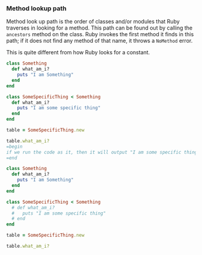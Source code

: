 ###  Method lookup path

Method look up path is the order of classes and/or modules that Ruby traverses in looking for a method. This path can be found out by calling the `ancestors` method on the class. Ruby invokes the first method it finds in this path; if it does not find any method of that name, it throws a `NoMethod` error.

This is quite different from how Ruby looks for a constant.

```ruby
class Something
  def what_am_i?
    puts "I am Something"
  end
end

class SomeSpecificThing < Something
  def what_am_i?
    puts "I am some specific thing"
  end
end

table = SomeSpecificThing.new

table.what_am_i?
=begin
if we run the code as it, then it will output "I am some specific thing". however, if we comment out the method what_am_i?  defined in SomeSpecificThing, then Ruby executes the same method defined in Something, because Something comes next to SomeSpecificThing in the method look up path.
=end

class Something
  def what_am_i?
    puts "I am Something"
  end
end

class SomeSpecificThing < Something
  # def what_am_i?
  #   puts "I am some specific thing"
  # end
end

table = SomeSpecificThing.new

table.what_am_i?
```

###